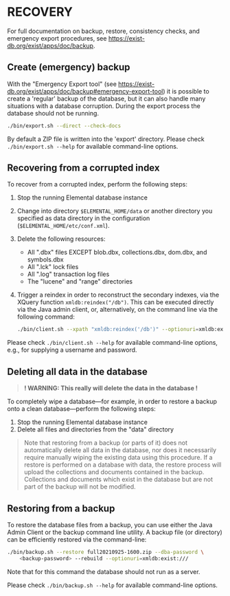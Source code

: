 
# RECOVERY

For full documentation on backup, restore, consistency checks, and emergency
export procedures, see <https://exist-db.org/exist/apps/doc/backup>.

## Create (emergency) backup

With the "Emergency Export tool" (see <https://exist-db.org/exist/apps/doc/backup#emergency-export-tool>)
it is possible to create a 'regular' backup of the database, but it can also handle many situations with
a database corruption. During the export process the database should not be running.

```sh
./bin/export.sh --direct --check-docs
```

By default a ZIP file is written into the 'export' directory. Please check `./bin/export.sh --help`
for available command-line options.

## Recovering from a corrupted index

To recover from a corrupted index, perform the following steps:

1. Stop the running Elemental database instance
2. Change into directory `$ELEMENTAL_HOME/data` or another directory you specified
   as data directory in the configuration (`$ELEMENTAL_HOME/etc/conf.xml`).
3. Delete
   the following resources:
   - All ".dbx" files EXCEPT blob.dbx, collections.dbx, dom.dbx, and symbols.dbx
   - All ".lck" lock files
   - All ".log" transaction log files
   - The "lucene" and "range" directories
4. Trigger a reindex in order to reconstruct the secondary indexes, via the
   XQuery function `xmldb:reindex("/db")`. This can be executed directly
   via the Java admin client, or, alternatively, on the command line via the
   following command:

    ```sh
    ./bin/client.sh --xpath "xmldb:reindex('/db')" --optionuri=xmldb:exist:///
    ```

Please check `./bin/client.sh --help` for available command-line options,
e.g., for supplying a username and password.

## Deleting all data in the database

> **! WARNING: This really will delete the data in the database !**

To completely wipe a database—for example, in order to restore a backup onto
a clean database—perform the following steps:

1. Stop the running Elemental database instance
2. Delete all files and directories from the "data" directory

> Note that restoring from a backup (or parts of it) does not automatically
> delete all data in the database, nor does it necessarily require manually
> wiping the existing data using this procedure. If a restore is performed
> on a database with data, the restore process will upload the collections
> and documents contained in the backup. Collections and documents which exist
> in the database but are not part of the backup will not be modified.

## Restoring from a backup

To restore the database files from a backup, you can use either the Java Admin
Client or the backup command line utility. A backup file (or directory) can be
efficiently restored via the command-line:

```sh
./bin/backup.sh --restore full20210925-1600.zip --dba-password \
    <backup-password> --rebuild --optionuri=xmldb:exist:///
```

Note that for this command the database should not run as a server.

Please check `./bin/backup.sh --help` for available command-line options.
